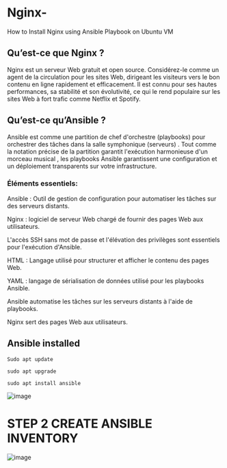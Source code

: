 # Nginx-
How to Install Nginx using Ansible Playbook on Ubuntu VM 

## Qu’est-ce que Nginx ?

Nginx est un serveur Web gratuit et open source. Considérez-le comme un agent de la circulation pour les sites Web, dirigeant les visiteurs vers le bon contenu en ligne rapidement et efficacement. Il est connu pour ses hautes performances, sa stabilité et son évolutivité, ce qui le rend populaire sur les sites Web à fort trafic comme Netflix et Spotify.

## Qu’est-ce qu’Ansible ?

Ansible est comme une partition de chef d'orchestre (playbooks) pour orchestrer des tâches dans la salle symphonique (serveurs) . Tout comme la notation précise de la partition garantit l'exécution harmonieuse d'un morceau musical , les playbooks Ansible garantissent une configuration et un déploiement transparents sur votre infrastructure.

### Éléments essentiels:

Ansible : Outil de gestion de configuration pour automatiser les tâches sur des serveurs distants.

Nginx : logiciel de serveur Web chargé de fournir des pages Web aux utilisateurs.

L'accès SSH sans mot de passe et l'élévation des privilèges sont essentiels pour l'exécution d'Ansible.

HTML : Langage utilisé pour structurer et afficher le contenu des pages Web.

YAML : langage de sérialisation de données utilisé pour les playbooks Ansible.

Ansible automatise les tâches sur les serveurs distants à l'aide de playbooks.

Nginx sert des pages Web aux utilisateurs.

## Ansible installed
`Sudo apt update`

`sudo apt upgrade`

`sudo apt install ansible`

![image](https://github.com/JRMARIEM/Nginx-/assets/161127704/1ff52982-c220-480d-9d9c-b7d2750d07c0)


# STEP 2 CREATE ANSIBLE INVENTORY
![image](https://github.com/JRMARIEM/Nginx-/assets/161127704/b47cb9cd-9016-4233-877f-76a0e10cc544)






